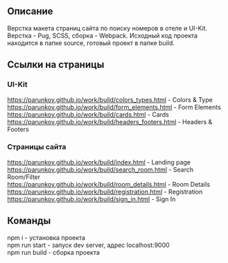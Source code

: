 ## Описание

Верстка макета страниц сайта по поиску номеров в отеле и UI-Kit. Верстка - Pug, SCSS, сборка - Webpack. Исходный код проекта находится в папке source, готовый проект в папке build.

## Ссылки на страницы

### UI-Kit

https://parunkov.github.io/work/build/colors_types.html - Colors & Type  
https://parunkov.github.io/work/build/form_elements.html - Form Elements  
https://parunkov.github.io/work/build/cards.html - Cards  
https://parunkov.github.io/work/build/headers_footers.html - Headers & Footers  

### Страницы сайта

https://parunkov.github.io/work/build/index.html - Landing page  
https://parunkov.github.io/work/build/search_room.html - Search Room/Filter  
https://parunkov.github.io/work/build/room_details.html - Room Details  
https://parunkov.github.io/work/build/registration.html - Registration  
https://parunkov.github.io/work/build/sign_in.html - Sign In  

## Команды

npm i - установка проекта  
npm run start - запуск dev server, адрес localhost:9000  
npm run build - сборка проекта  
  